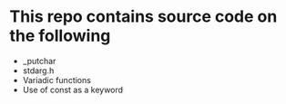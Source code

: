 # This repo contains source code on the following

* _putchar
* stdarg.h
* Variadic functions
* Use of const as a keyword
